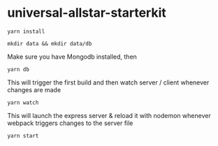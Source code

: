 # universal-allstar-starterkit

```
yarn install
```

```
mkdir data && mkdir data/db
```

Make sure you have Mongodb installed, then

```
yarn db
```

This will trigger the first build and then watch server / client whenever changes are made
```
yarn watch
```

This will launch the express server & reload it with nodemon whenever webpack triggers changes to the server file
```
yarn start
```
